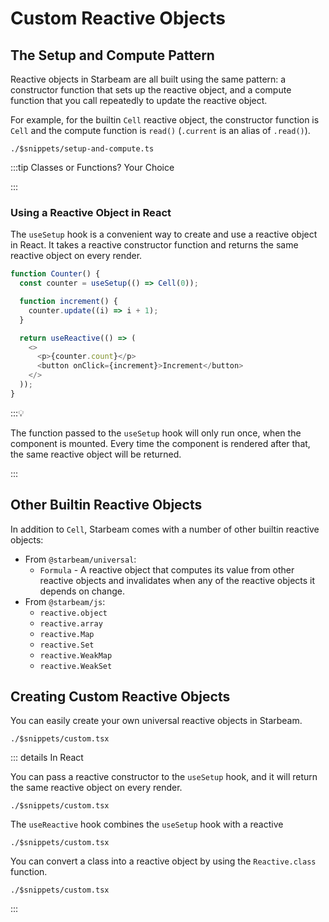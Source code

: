 # Custom Reactive Objects

## The Setup and Compute Pattern

Reactive objects in Starbeam are all built using the same
pattern: a constructor function that sets up the reactive object,
and a compute function that you call repeatedly to update the
reactive object.

For example, for the builtin `Cell` reactive object, the
constructor function is `Cell` and the compute function is
`read()` (`.current` is an alias of `.read()`).

```snippet {#cells}
./$snippets/setup-and-compute.ts
```

:::tip Classes or Functions? Your Choice

:::

### Using a Reactive Object in React

The `useSetup` hook is a convenient way to create and use a
reactive object in React. It takes a reactive constructor
function and returns the same reactive object on every render.

```ts
function Counter() {
  const counter = useSetup(() => Cell(0));

  function increment() {
    counter.update((i) => i + 1);
  }

  return useReactive(() => (
    <>
      <p>{counter.count}</p>
      <button onClick={increment}>Increment</button>
    </>
  ));
}
```

:::💡

The function passed to the `useSetup` hook will only run once,
when the component is mounted. Every time the component is
rendered after that, the same reactive object will be returned.

:::

## Other Builtin Reactive Objects

In addition to `Cell`, Starbeam comes with a number of other
builtin reactive objects:

- From `@starbeam/universal`:
  - `Formula` - A reactive object that computes its value from
    other reactive objects and invalidates when any of the
    reactive objects it depends on change.
- From `@starbeam/js`:
  - `reactive.object`
  - `reactive.array`
  - `reactive.Map`
  - `reactive.Set`
  - `reactive.WeakMap`
  - `reactive.WeakSet`

## Creating Custom Reactive Objects

You can easily create your own universal reactive objects in
Starbeam.

```snippet {#custom}
./$snippets/custom.tsx
```

::: details In React

You can pass a reactive constructor to the `useSetup` hook, and
it will return the same reactive object on every render.

```snippet {#format-component}
./$snippets/custom.tsx
```

The `useReactive` hook combines the `useSetup` hook with a
reactive

```snippet {#use-reactive}
./$snippets/custom.tsx
```

You can convert a class into a reactive object by using the
`Reactive.class` function.

```snippet {#class-based}
./$snippets/custom.tsx
```

:::
